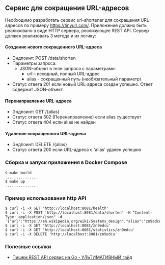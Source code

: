 ## Сервис для сокращения URL-адресов

Необходимо разработать сервис url-shortener для сокращения URL-адресов по примеру https://tinyurl.com/.
Приложение должно быть реализовано в виде HTTP сервера, реализующее REST API. Сервер должен реализовать
3 метода и их логику:

#### Создание нового сокращенного URL-адреса
 - Эндпоинт: POST /data/shorten
 - Параметры запроса:
    - JSON-объект в теле запроса с параметрами:
        - url – исходный, полный URL-адрес
        - alias - сокращенный путь (необязательный параметр)
 - Статус ответа 201 если новый URL-адреса создан успешно. Ответ содержит JSON-объект.
#### Перенаправление URL-адреса
 - Эндпоинт: GET /{alias}
 - Статус ответа 302 (Перенаправление) если alias существует
 - Статус ответа 404 если alias не найден
#### Удаление сокращенного URL-адреса
- Эндпоинт: DELETE /{alias}
- Статус ответа 200 если URL-адреса c 'alias' удален успешно

### Сборка и запуск приложения в Docker Compose
```shell script
$ make build
...............
$ make up
...............
```

### Пример использования http API
```shell script
$ curl -i -X GET 'http://localhost:8081/health'
$ curl -i -X POST 'http://localhost:8081/data/shorten' -H "Content-Type: application/json" -d '{"url":"https://en.wikipedia.org/wiki/Systems_design","alias":"zn9edcu"}'
$ curl -i -X GET 'http://localhost:8081/zn9edcu'
$ curl -i -X GET 'http://localhost:8081/statistics/zn9edcu'
$ curl -i -X DELETE 'http://localhost:8081/zn9edcu'
```

### Полезные ссылки
- [Пишем REST API сервис на Go - УЛЬТИМАТИВНЫЙ гайд](https://www.youtube.com/watch?v=rCJvW2xgnk0)

